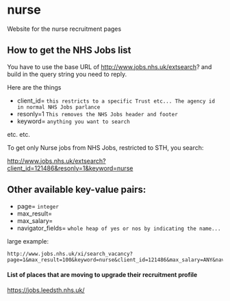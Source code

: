 # nurse
Website for the nurse recruitment pages


## How to get the NHS Jobs list

You have to use the base URL of http://www.jobs.nhs.uk/extsearch? and build in the query string you need to reply.

Here are the things

* client_id= ```this restricts to a specific Trust etc... The agency id in normal NHS Jobs parlance```
* resonly=1 ```This removes the NHS Jobs header and footer```
* keyword= ```anything you want to search```

etc. etc.

To get only Nurse jobs from NHS Jobs, restricted to STH, you search:

http://www.jobs.nhs.uk/extsearch?client_id=121486&resonly=1&keyword=nurse

## Other available key-value pairs:

* page= ```integer```
* max_result=
* max_salary=
* navigator_fields= ```whole heap of yes or nos by indicating the name... ```

large example:
```
http://www.jobs.nhs.uk/xi/search_vacancy?page=1&max_result=100&keyword=nurse&client_id=121486&max_salary=ANY&navigator_fields=jobtype&navigator_fields=salary_match_type&navigator_fields=pay_band&navigator_fields=staff_group_code&navigator_fields=vac_restricted&navigator_fields=restricted_group&navigator_fields=suitable_for_newly_qualified&navigator_fields=pay_scheme_cd&action=search&resonly=1
```


#### List of places that are moving to upgrade their recruitment profile

https://jobs.leedsth.nhs.uk/

